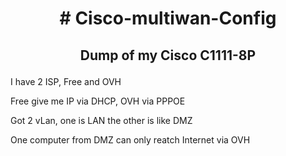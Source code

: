 <h1><p align="center"># Cisco-multiwan-Config</p></h1>
<h2><p align="center">Dump of my Cisco C1111-8P</p></h2>

I have 2 ISP, Free and OVH </p> 
Free give me IP via DHCP, OVH via PPPOE</p>
</p>
Got 2 vLan, one is LAN the other is like DMZ</p>
One computer from DMZ can only reatch Internet via OVH</p>

